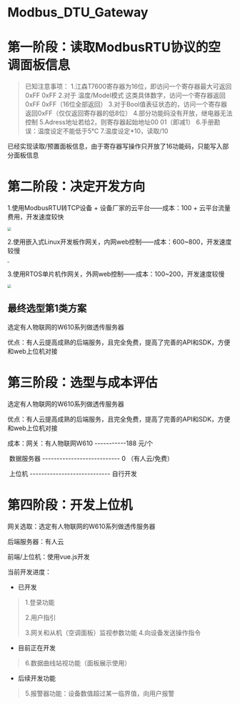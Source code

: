# Modbus_DTU_Gateway

# 第一阶段：读取ModbusRTU协议的空调面板信息

>已知注意事项：
>1.江森T7600寄存器为16位，即访问一个寄存器最大可返回0xFF 0xFF
>2.对于 温度/Model模式 这类具体数字，访问一个寄存器返回0xFF 0xFF（16位全部返回）
>3.对于Bool值表征状态的，访问一个寄存器返回0xFF（仅仅返回寄存器的低8位）
>4.部分功能码没有开放，继电器无法控制
>5.Adress地址若给2，则寄存器起始地址00 01（即减1）
>6.手册勘误：温度设定不能低于5℃
>7.温度设定*10，读取/10

已经实现读取/预置面板信息，由于寄存器写操作只开放了16功能码，只能写入部分面板信息

# 第二阶段：决定开发方向
1.使用ModbusRTU转TCP设备 + 设备厂家的云平台——成本：100 + 云平台流量费用，开发速度较快

<img src="https://img.alicdn.com/imgextra/https://img.alicdn.com/imgextra/i1/3159274970/O1CN01ClvJYT1maJ9MlmnKq_!!3159274970.png_430x430q90.jpg" style="zoom: 50%;" />



2.使用嵌入式Linux开发板作网关，内网web控制——成本：600~800，开发速度较慢

<img src="https://gd1.alicdn.com/imgextra/i2/880983124/O1CN01Xx0k731YwpzsaVigi_!!880983124.jpg" style="zoom: 25%;" />

3.使用RTOS单片机作网关，外网web控制——成本：100~200，开发速度较慢

<img src="https://img.alicdn.com/imgextra/i1/4160407286/O1CN01gFgjSP23h2MNbII1t_!!4160407286.png_430x430q90.jpg" style="zoom: 50%;" />

## 最终选型第1类方案

选定有人物联网的W610系列做透传服务器

优点：有人云提高成熟的后端服务，且完全免费，提高了完善的API和SDK，方便和web上位机对接

# 第三阶段：选型与成本评估

选定有人物联网的W610系列做透传服务器

优点：有人云提高成熟的后端服务，且完全免费，提高了完善的API和SDK，方便和web上位机对接

成本：网关：有人物联网W610 -----------188 元/个

​           数据服务器  --------------------------- 0 （有人云/免费）

​           上位机         ---------------------------- 自行开发

# 第四阶段：开发上位机

网关选取：选定有人物联网的W610系列做透传服务器

后端服务器：有人云

前端/上位机：使用vue.js开发

当前开发进度：

+ 已开发

>1.登录功能
>
>2.用户指引
>
>3.网关和从机（空调面板）监视参数功能
>4.向设备发送操作指令


+ 目前正在开发
> 6.数据曲线站视功能（面板展示使用）

+ 后续开发功能
> 5.报警器功能：设备数值超过某一临界值，向用户报警

  


